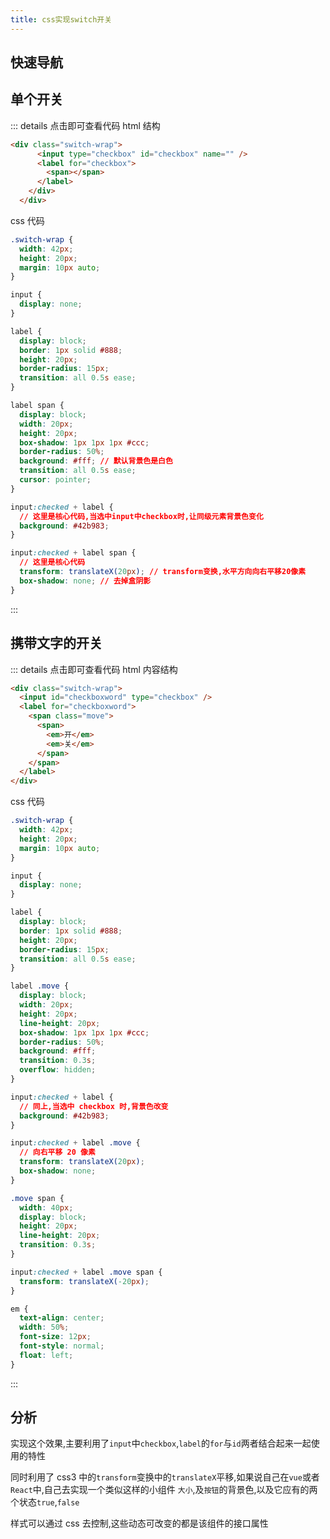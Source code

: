 ```yaml
---
title: css实现switch开关
---
```


## 快速导航

<TOC />

## 单个开关

<switch-singleSwitch />

::: details 点击即可查看代码
html 结构

```html
<div class="switch-wrap">
      <input type="checkbox" id="checkbox" name="" />
      <label for="checkbox">
        <span></span>
      </label>
    </div>
  </div>
```

css 代码

```css
.switch-wrap {
  width: 42px;
  height: 20px;
  margin: 10px auto;
}

input {
  display: none;
}

label {
  display: block;
  border: 1px solid #888;
  height: 20px;
  border-radius: 15px;
  transition: all 0.5s ease;
}

label span {
  display: block;
  width: 20px;
  height: 20px;
  box-shadow: 1px 1px 1px #ccc;
  border-radius: 50%;
  background: #fff; // 默认背景色是白色
  transition: all 0.5s ease;
  cursor: pointer;
}

input:checked + label {
  // 这里是核心代码,当选中input中checkbox时,让同级元素背景色变化
  background: #42b983;
}

input:checked + label span {
  // 这里是核心代码
  transform: translateX(20px); // transform变换,水平方向向右平移20像素
  box-shadow: none; // 去掉盒阴影
}
```

:::

## 携带文字的开关

<switch-singSwitchWord />

::: details 点击即可查看代码
html 内容结构

```html
<div class="switch-wrap">
  <input id="checkboxword" type="checkbox" />
  <label for="checkboxword">
    <span class="move">
      <span>
        <em>开</em>
        <em>关</em>
      </span>
    </span>
  </label>
</div>
```

css 代码

```css
.switch-wrap {
  width: 42px;
  height: 20px;
  margin: 10px auto;
}

input {
  display: none;
}

label {
  display: block;
  border: 1px solid #888;
  height: 20px;
  border-radius: 15px;
  transition: all 0.5s ease;
}

label .move {
  display: block;
  width: 20px;
  height: 20px;
  line-height: 20px;
  box-shadow: 1px 1px 1px #ccc;
  border-radius: 50%;
  background: #fff;
  transition: 0.3s;
  overflow: hidden;
}

input:checked + label {
  // 同上,当选中 checkbox 时,背景色改变
  background: #42b983;
}

input:checked + label .move {
  // 向右平移 20 像素
  transform: translateX(20px);
  box-shadow: none;
}

.move span {
  width: 40px;
  display: block;
  height: 20px;
  line-height: 20px;
  transition: 0.3s;
}

input:checked + label .move span {
  transform: translateX(-20px);
}

em {
  text-align: center;
  width: 50%;
  font-size: 12px;
  font-style: normal;
  float: left;
}
```

:::

## 分析

实现这个效果,主要利用了`input`中`checkbox`,`label`的`for`与`id`两者结合起来一起使用的特性

同时利用了 css3 中的`transform`变换中的`translateX`平移,如果说自己在`vue`或者`React`中,自己去实现一个类似这样的小组件
`大小`,及`按钮`的背景色,以及它应有的两个状态`true`,`false`

样式可以通过 css 去控制,这些动态可改变的都是该组件的接口属性
